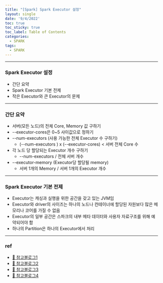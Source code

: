 ```yaml
---
title: "[Spark] Spark Executor 설정"
layout: single
date: '9/4/2022'
toc: true
toc_sticky: true
toc_label: Table of Contents
categories:
  - SPARK
tags:
  - SPARK
---
```


---
### Spark Executor 설정
* 간단 요약
* Spark Executor 기본 전제
* 작은 Executor와 큰 Executor의 문제

---

### 간단 요약
* 서버(모든 노드)의 전체 Core, Memory 값 구하기
* --executor-cores은 0~5 사이값으로 정하기
* --num-executors (사용 가능한 전체 Executor 수 구하기)
  * (--num-executors ) x (--executor-cores) < 서버 전체 Core 수
* 각 노드 당 할당되는 Executor 개수 구하기
  * --num-executors / 전체 서버 개수
* --executor-memory (Executor당 할당될 memory)
  * 서버 1개의 Memory / 서버 1개의 Executor 개수

---

### Spark Executor 기본 전제
* Executor는 캐싱과 실행을 위한 공간을 갖고 있는 JVM임
* Executor와 driver의 사이즈는 하나의 노드나 컨테이너에 할당된 자원보다 많은 메모리나 코어를 가질 수 없음
* Executor의 일부 공간은 스파크의 내부 메타 데이터와 사용자 자료구조를 위해 예약되어야 함
* 하나의 Partition은 하나의 Executor에서 처리

---

### ref
* [🔗 참고블로그1](https://jaemunbro.github.io/posts/spark-config-executors/)
* [🔗 참고블로그2](https://wooono.tistory.com/120)
* [🔗 참고블로그3](https://gritmind.blog/2020/10/16/spark_tune/)
* [🔗 참고블로그4](https://m.blog.naver.com/gyrbsdl18/220880041737)

